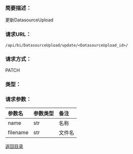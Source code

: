 ### **简要描述：**

更新DatasourceUpload

### **请求URL：**

`/api/bi/DatasourceUpload/update/<DatasourceUpload_id>/`

### **请求方式：**

PATCH

### **类型：**


### **请求参数：**

|参数名|参数类型|备注|
|:--|:--|:--|
|name|str|名称|
|filename|str|文件名|

[返回目录](../base.md)